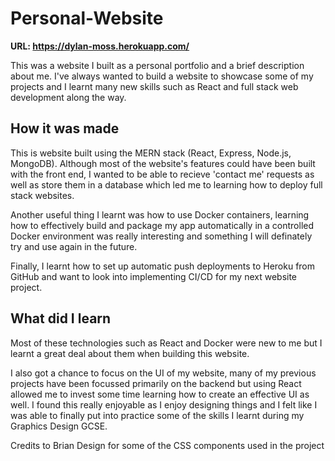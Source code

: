 # Personal-Website

**URL: https://dylan-moss.herokuapp.com/**

This was a website I built as a personal portfolio and a brief description about me. I've always wanted to build a website to showcase some of my projects and I learnt many new skills such as React and full stack web development along the way. 

## How it was made

This is website built using the MERN stack (React, Express, Node.js, MongoDB). Although most of the website's features could have been built with the front end, I wanted to be able to recieve 'contact me' requests as well as store them in a database which led me to learning how to deploy full stack websites. 

Another useful thing I learnt was how to use Docker containers, learning how to effectively build and package my app automatically in a controlled Docker environment was really interesting and something I will definately try and use again in the future. 

Finally, I learnt how to set up automatic push deployments to Heroku from GitHub and want to look into implementing CI/CD for my next website project. 

## What did I learn 

Most of these technologies such as React and Docker were new to me but I learnt a great deal about them when building this website.

I also got a chance to focus on the UI of my website, many of my previous projects have been focussed primarily on the backend but using React allowed me to invest some time learning how to create an effective UI as well. I found this really enjoyable as I enjoy designing things and I felt like I was able to finally put into practice some of the skills I learnt during my Graphics Design GCSE. 

Credits to Brian Design for some of the CSS components used in the project





